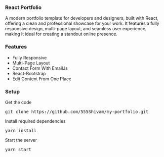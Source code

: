 ### React Portfolio

A modern portfolio template for developers and designers, built with React, offering a clean and professional showcase for your work. It features a fully responsive design, multi-page layout, and seamless user experience, making it ideal for creating a standout online presence.


### Features

- Fully Responsive
- Multi-Page Layout
- Contact Form With EmailJs
- React-Bootstrap
- Edit Content From One Place

### Setup

Get the code

<pre>git clone https://github.com/555Shivam/my-portfolio.git</pre>
 
Install required dependencies

<pre>yarn install</pre>


Start the server

<pre>yarn start</pre>



